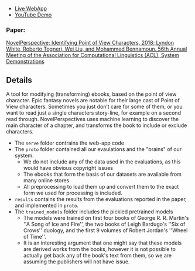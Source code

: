 
 - [Live WebApp](https://white.ucc.asn.au/tools/np)
 - [YouTube Demo](https://youtu.be/iu41pUF4wTY)
 
### Paper:

[NovelPerspective: Identifying Point of View Characters, 2018; Lyndon White, Roberto Togneri, Wei Liu, and Mohammed Bennamoun. 56th Annual Meeting of the Association for Computational Linguistics (ACL), System Demonstrations](https://white.ucc.asn.au/publications/White2018NovelPerspective.pdf)


## Details

A tool for modifying (transforming) ebooks, based on the point of view character. Epic fantasy novels are notable for their large cast of Point of View characters. Sometimes you just don’t care for some of them, or you want to read just a single characters story-line, for example on a second read through. NovelPerspectives uses machine learning to discover the main character of a chapter, and transforms the book to include or exclude characters.

 - The `serve` folder contrains the web-app code
 - The `proto` folder contained all our evaulations and the "brains" of our system.
     - We do not include any of the data used in the evaluations, as this would have obvious copyright issues
     - The ebooks that form the basis of our datasets are available from many online stores
     - All preprocessing to load them up and convert them to the exact form we used for processing is included.
 -  `results` contains the results from the evaluations reported in the paper, and implemented in `proto`.
 - The `trained_models` folder includes the pickled pretrained models
	 - The models were trained on first four books of George R. R. Martin's ''A Song of Ice and Fire'', the two books of Leigh Bardugo's ''Six of Crows'' duology, and the first 9 volumes of Robert Jordan's ''Wheel of Time''.
     - It is an interesting argument that one might say that these models are derived works from the books, however it is not possible to actually get back any of the book's text from them, so we are assuming the publishers will not have issue.
